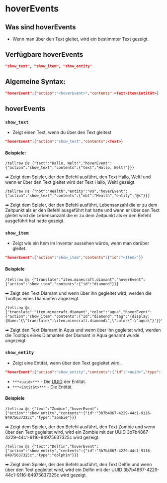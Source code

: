 # hoverEvents
## Was sind hoverEvents
* Wenn man über den Text gleitet, wird ein bestimmter Text gezeigt.
## Verfügbare hoverEvents
```json
"show_text", "show_item", "show_entity"
```
## Algemeine Syntax:
```json
"hoverEvent":{"action":"<hoverEvent>","contents":<Text\Item\Entität>}
```
## hoverEvents
### ```show_text```
* Zeigt einen Text, wenn du über den Text gleitest
```json
"hoverEvent":{"action":"show_text","contents":<Text>}
```
#### Beispiele:
```mcfunction
/tellraw @s {"text":"Hallo, Welt!","hoverEvent":{"action":"show_text","contents":{"text":"Hallo, Welt!"}}}
```
➡ Zeigt dem Spieler, der den Befehl ausführt, den Text Hallo, Welt! und wenn er über den Text gleitet wird der Text Hallo, Welt! gezeigt.
```mcfunction
/tellraw @s {"nbt":"Health","entity":"@s","hoverEvent":{"action":"show_text","contents":{"nbt":"Health","entity":"@s"}}}
```
➡ Zeigt dem Spieler, der den Befehl ausführt, Lebensanzahl die er zu dem Zeitpunkt als er den Befehl ausgeführt hat hatte und wenn er über den Text gleitet wird die Lebensanzahl die er zu dem Zeitpunkt als er den Befehl ausgeführt hat hatte gezeigt.
### ```show_item```
* Zeigt wie ein Item im Inventar aussehen würde, wenn man darüber gleitet.
```json
"hoverEvent":{"action":"show_item","contents":{"id":"<Item>"}}
```
#### Beispiele
```mcfunction
/tellraw @s {"translate":"item.minecraft.diamant","hoverEvent":{"action":"show_item","contents":{"id":"diamond"}}}
```
➡ Zeigt den Text Diamant und wenn über ihn gegleitet wird, werden die Tooltips eines Diamanten angezeigt.
```mcfunction
/tellraw @s {"translate":"item.minecraft.diamant","color":"aqua","hoverEvent":{"action":"show_item","contents":{"id":"diamond","tag":"{display:{Name:'{\"translate\":\item.minecraft.diamond\",\"color\":\"aqua\"}'}}"}}}
```
➡ Zeigt den Text Diamant in Aqua und wenn über ihn gegleitet wird, werden die Tooltips eines Diamanten der Diamant in Aqua genannt wurde angezeigt.

### ```show_entity```
* Zeigt eine Entität, wenn über den Text gegleitet wird.
```json
"hoverEvent":{"action":"show_entity","contents":{"id":"<uuid>","type":"<Entität>"}}
```
* ```***<uuid>***``` - Die [UUID](https://www.uuidgenerator.net/) der Entität.
* ```***<Entität>***``` - Die Entität.
#### Beispiele
```mcfunction
/tellraw @s {"text":"Zombie","hoverEvent":{"action":"show_entity","contents":{"id":"3b7b4867-4229-44c1-9116-84975637325c","type":"zombie"}}}
```
➡ Zeigt dem Spieler, der den Befehl ausführt, den Text Zombie und wenn über den Text gegleitet wird, wird ein Zombie mit der UUID 3b7b4867-4229-44c1-9116-84975637325c wird gezeigt.
```mcfunction
/tellraw @s {"text":"Delfin","hoverEvent":{"action":"show_entity","contents":{"id":"3b7b4867-4229-44c1-9116-84975637325c","type":"dolphin"}}}
```
➡ Zeigt dem Spieler, der den Befehl ausführt, den Text Delfin und wenn über den Text gegleitet wird, wird ein Delfin mit der UUID 3b7b4867-4229-44c1-9116-84975637325c wird gezeigt.
